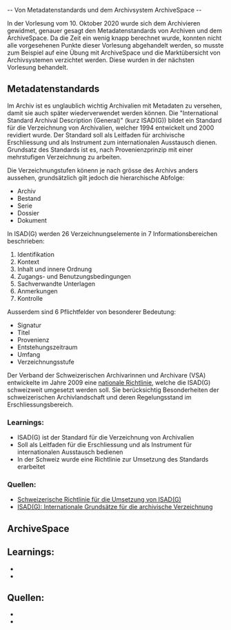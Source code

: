 -- Von Metadatenstandards und dem Archivsystem ArchiveSpace --

In der Vorlesung vom 10. Oktober 2020 wurde sich dem Archivieren gewidmet, genauer gesagt den Metadatenstandards von Archiven und dem ArchiveSpace. Da die Zeit ein wenig knapp berechnet wurde, konnten nicht alle vorgesehenen Punkte dieser Vorlesung abgehandelt werden, so musste zum Beispiel auf eine Übung mit ArchiveSpace und die Marktübersicht von Archivsystemen verzichtet werden. Diese wurden in der nächsten Vorlesung behandelt.

## Metadatenstandards

Im Archiv ist es unglaublich wichtig Archivalien mit Metadaten zu versehen, damit sie auch später wiederverwendet werden können. Die "International Standard Archival Description (General)" (kurz ISAD(G)) bildet ein Standard für die Verzeichnung von Archivalien, welcher 1994 entwickelt und 2000 revidiert wurde. Der Standard soll als Leitfaden für archivische Erschliessung und als Instrument zum internationalen Ausstausch dienen. Grundsatz des Standards ist es, nach Provenienzprinzip mit einer mehrstufigen Verzeichnung zu arbeiten.

Die Verzeichnungstufen könenn je nach grösse des Archivs anders aussehen, grundsätzlich gilt jedoch die hierarchische Abfolge:
- Archiv
- Bestand
- Serie
- Dossier
- Dokument 

In ISAD(G) werden 26 Verzeichnungselemente in 7 Informationsbereichen beschrieben:
1. Identifikation
2. Kontext
3. Inhalt und innere Ordnung
4. Zugangs- und Benutzungsbedingungen
5. Sachverwandte Unterlagen
6. Anmerkungen
7. Kontrolle

Ausserdem sind 6 Pflichtfelder von besonderer Bedeutung:
* Signatur
* Titel
* Provenienz
* Entstehungszeitraum
* Umfang
* Verzeichnungsstufe

Der Verband der Schweizerischen Archivarinnen und Archivare (VSA) entwickelte im Jahre 2009 eine [nationale Richtlinie](https://vsa-aas.ch/wp-content/uploads/2015/06/Richtlinien_ISAD_G_VSA_d.pdf), welche die ISAD(G) schweizweit umgesetzt werden soll. Sie berücksichtig Besonderheiten der schweizerischen Archivlandschaft und deren Regelungsstand im Erschliessungsbereich.

### Learnings:
- ISAD(G) ist der Standard für die Verzeichnung von Archivalien
- Soll als Leitfaden für die Erschliessung und als Instrument für internationalen Ausstausch bedienen
- In der Schweiz wurde eine Richtlinie zur Umsetzung des Standards erarbeitet

### Quellen:
- [Schweizerische Richtlinie für die Umsetzung von ISAD(G)](https://vsa-aas.ch/wp-content/uploads/2015/06/Richtlinien_ISAD_G_VSA_d.pdf)
- [ISAD(G): Internationale Grundsätze für die archivische Verzeichnung](https://www.ica.org/sites/default/files/CBPS_2000_Guidelines_ISAD%28G%29_Second-edition_DE.pdf)

## ArchiveSpace





















## Learnings:
-
-

## Quellen:
-
-
